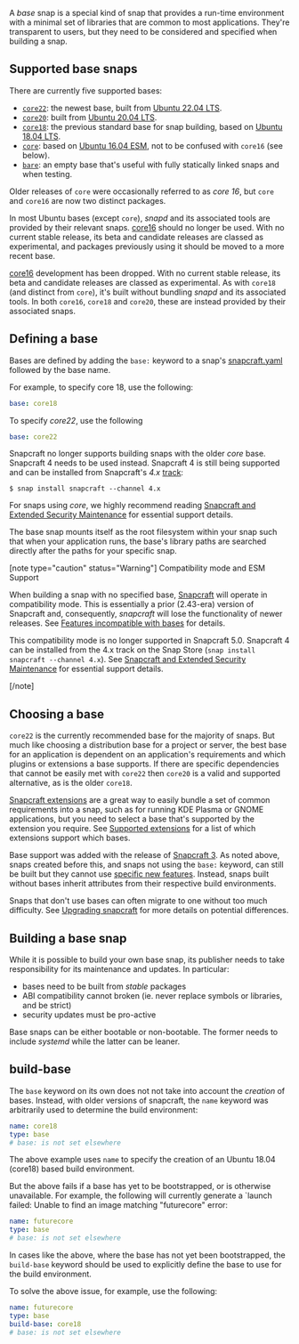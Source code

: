 A *base* snap is a special kind of snap that provides a run-time environment with a minimal set of libraries that are common to most applications. They're transparent to users, but they need to be considered and specified when building a snap.

<h2 id='heading--supported'>Supported base snaps</h2>

There are currently five supported bases:
- [`core22`](https://snapcraft.io/core22): the newest base, built from [Ubuntu 22.04 LTS](https://releases.ubuntu.com/22.04/).
- [`core20`](https://snapcraft.io/core20): built from [Ubuntu 20.04 LTS](https://releases.ubuntu.com/20.04/).
- [`core18`](https://snapcraft.io/core18): the previous standard base for snap building, based on [Ubuntu 18.04 LTS](http://releases.ubuntu.com/18.04/).
-  [`core`](https://snapcraft.io/core):  based on [Ubuntu 16.04 ESM](http://releases.ubuntu.com/16.04/), not to be confused with `core16` (see below).
-  [`bare`](https://snapcraft.io/bare):  an empty base that's useful with fully statically linked snaps and when testing.

Older releases of `core` were occasionally referred to as *core 16*, but `core` and `core16` are now two distinct packages.

In most Ubuntu bases (except `core`), _snapd_ and its associated tools are provided by their relevant snaps. [core16](https://snapcraft.io/core16) should no longer be used. With no current stable release, its beta and candidate releases are classed as experimental, and packages previously using it should be moved to a more recent base.


[core16](https://snapcraft.io/core16) development has been dropped. With no current stable release, its beta and candidate releases are classed as experimental.  As with `core18` (and distinct from `core`), it's built without bundling *snapd* and its associated tools. In both `core16`, `core18` and `core20`, these are instead provided by their associated snaps.

## Defining a base

Bases are defined by adding the `base:` keyword to a snap's [snapcraft.yaml](/t/the-snapcraft-format/8337) followed by the base name.

For example, to specify core 18, use the following:

```yaml
base: core18
```

To specify *core22*, use the following

```yaml
base: core22
```

Snapcraft no longer supports building snaps with the older *core* base. Snapcraft 4 needs to be used instead. Snapcraft 4 is still being supported and can be installed from Snapcraft's _4.x_ [track](/t/channels/551#heading--tracks):

```
$ snap install snapcraft --channel 4.x
```

For snaps using *core*, we highly recommend reading [Snapcraft and Extended Security Maintenance](/t/snapcraft-and-extended-security-maintenance/24297) for essential support details.

The base snap mounts itself as the root filesystem within your snap such that when your application runs, the base's library paths are searched directly after the paths for your specific snap.

[note type="caution" status="Warning"]
Compatibility mode and ESM Support

When building a snap with no specified base, [Snapcraft](/t/snapcraft-overview/8940) will operate in compatibility mode. This is essentially a prior (2.43-era) version of Snapcraft and, consequently, _snapcraft_ will lose the functionality of newer releases. See [Features incompatible with bases](/t/release-notes-snapcraft-3-0/10704#heading--base-exceptions) for details.

This compatibility mode is no longer supported in Snapcraft 5.0. Snapcraft 4 can be installed from the 4.x track on the Snap Store (`snap install snapcraft --channel 4.x`). See [Snapcraft and Extended Security Maintenance](/t/snapcraft-and-extended-security-maintenance/24297) for essential support details.

[/note]



## Choosing a base

`core22` is the currently recommended base for the majority of snaps. But much like choosing a distribution base for a project or server, the best base for an application is dependent on an application's requirements and which plugins or extensions a base supports. If there are specific dependencies that cannot be easily met with `core22` then `core20` is a valid and supported alternative, as is the older `core18`.

[Snapcraft extensions](/t/snapcraft-extensions/13486) are a great way to easily bundle a set of common requirements into a snap, such as for running KDE Plasma or GNOME applications, but you need to select a base that's supported by the extension you require. See [Supported extensions](/t/supported-extensions/20521) for a list of which extensions support which bases.

Base support was added with the release of [Snapcraft 3](/t/release-notes-snapcraft-3-0/10704). As noted above, snaps created before this, and snaps not using the `base:` keyword, can still be built but they cannot use [specific new features](/t/release-notes-snapcraft-3-0/10704#heading--base-exceptions). Instead, snaps built without bases inherit attributes from their respective build environments.

Snaps that don't use bases can often migrate to one without too much difficulty. See [Upgrading snapcraft](/t/upgrading-snapcraft/11658) for more details on potential differences.

## Building a base snap

While it is possible to build your own base snap, its publisher needs to take responsibility for its maintenance and updates. In particular:

- bases need to be built from *stable* packages
- ABI compatibility cannot broken (ie. never replace symbols or libraries, and be strict)
- security updates must be pro-active

Base snaps can be either bootable or non-bootable. The former needs to include *systemd* while the latter can be leaner.

<h2 id='heading--base-snap'>build-base</h2>

The `base` keyword on its own does not not take into account the *creation* of bases. Instead, with older versions of snapcraft, the `name` keyword was arbitrarily used to determine the build environment:

```yaml
name: core18
type: base
# base: is not set elsewhere
```

The above example uses `name` to specify the creation of an Ubuntu 18.04 (core18) based build environment.

But the above fails if a base has yet to be bootstrapped, or is otherwise unavailable. For example, the following will currently generate a `launch failed: Unable to find an image matching "futurecore" error:

```yaml
name: futurecore
type: base
# base: is not set elsewhere
```

In cases like the above, where the base has not yet been bootstrapped, the `build-base` keyword should be used to explicitly define the base to use for the build environment.

To solve the above issue, for example, use the following:

```yaml
name: futurecore
type: base
build-base: core18
# base: is not set elsewhere
```